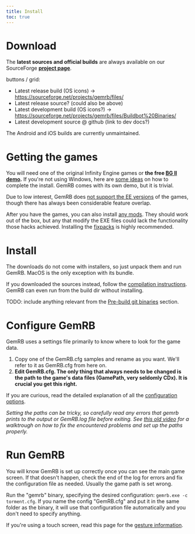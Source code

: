 ```yaml
---
title: Install
toc: true
---
```


# Download

The **latest sources and official builds** are always
available on our SourceForge **[project
page](http://sourceforge.net/projects/gemrb/files/)**.

buttons / grid:
- Latest release build (OS icons) -> https://sourceforge.net/projects/gemrb/files/ 
- Latest release source? (could also be above)
- Latest development build (OS icons?) -> https://sourceforge.net/projects/gemrb/files/Buildbot%20Binaries/
- Latest development source @ github (link to dev docs?)

The Android and iOS builds are currently unmaintained.

# Getting the games

You will need one of the original Infinity Engine games or **the free
[BG II demo](https://duckduckgo.com/?q=bg2+demo).** If you're not using Windows, here are
[some ideas](Installing-games.md) on how to complete the install. GemRB comes with its own demo, but it is trivial.

Due to low interest, GemRB does [not support the EE versions](https://github.com/gemrb/gemrb/issues/164)
of the games, though there has always been considerable feature overlap.

After you have the games, you can also install [any mods](Modding.md). They should work out of the box, but
any that modify the EXE files could lack the functionality those hacks achieved. Installing the
[fixpacks](Common-problems.md#game-bugs) is highly recommended.

# Install

The downloads do not come with installers, so just unpack them and run GemRB. MacOS is the only exception with its bundle.

If you downloaded the sources instead, follow the [compilation instructions](Dev-docs.md##setting-up-a-development-environment).
GemRB can even run from the build dir without installing.

TODO: include anything relevant from the [Pre-build git binaries](http://www.gemrb.org/wiki/doku.php?id=install:windows) section.

# Configure GemRB

GemRB uses a settings file primarily to know where to look for the game data.

1.  Copy one of the GemRB.cfg samples and rename as you want. We'll refer to it as GemRB.cfg from here on.
2.  **Edit GemRB.cfg. The only thing that always
    needs to be changed is the path to the game's data files (GamePath,
    very seldomly CDx). It is crucial you get this right.**

If you are curious, read the detailed explanation of all the [configuration options](Manpage.md).

*Setting the paths can be tricky, so carefully read any errors that gemrb
prints to the output or GemRB.log file before exiting. See [this old
video](http://www.youtube.com/watch?v=32BZouraDPM) for a
walktrough on how to fix the encountered problems and set up the paths
properly.*

# Run GemRB

You will know GemRB is set up correctly once you can see the main game
screen. If that doesn't happen, check the end of the log for errors and fix the
configuration file as needed. Usually the game path is set wrong.

Run the "gemrb" binary, specifying the desired configuration: `gemrb.exe -c torment.cfg`.
If you name the config "GemRB.cfg" and put it in the same folder as the binary, it will use
that configuration file automatically and you don't need to specify anything.

If you're using a touch screen, read this page for the [gesture information](Touch-input.md).
